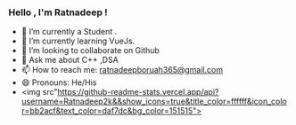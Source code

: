 ### Hello , I'm Ratnadeep !

- 🔭 I’m currently a Student .
- 🌱 I’m currently learning VueJs.
- 👯 I’m looking to collaborate on Github
- 💬 Ask me about C++ ,DSA
- 📫 How to reach me: ratnadeepboruah365@gmail.com
- 😄 Pronouns: He/His
- <img src"https://github-readme-stats.vercel.app/api?username=Ratnadeep2k&&show_icons=true&title_color=ffffff&icon_color=bb2acf&text_color=daf7dc&bg_color=151515">

